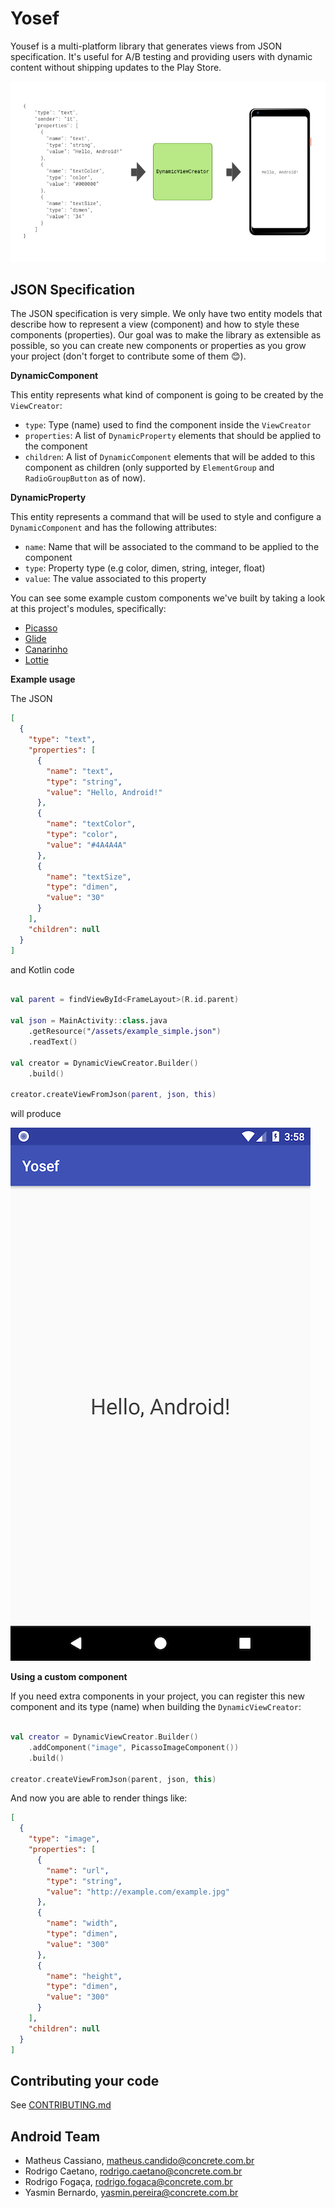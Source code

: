 Yosef
===================

Yousef is a multi-platform library that generates views from JSON specification.
It's useful for A/B testing and providing users with dynamic content without shipping updates to the Play Store.


![](art/artboard.png)

JSON Specification
-------------------------------

The JSON specification is very simple. We only have two entity models that describe how to represent a view (component) 
and how to style these components (properties). Our goal was to make the library as extensible as possible,
so you can create new components or properties as you grow your project (don't forget to contribute some of them 😊).

**DynamicComponent**

This entity represents what kind of component is going to be created by the `ViewCreator`:

* `type`: Type (name) used to find the component inside the `ViewCreator`
* `properties`: A list of `DynamicProperty` elements that should be applied to the component
* `children`: A list of `DynamicComponent` elements that will be added to this component as children (only supported by `ElementGroup` and `RadioGroupButton` as of now).

**DynamicProperty**

This entity represents a command that will be used to style and configure a `DynamicComponent` and has the following attributes:

* `name`: Name that will be associated to the command to be applied to the component
* `type`: Property type (e.g color, dimen, string, integer, float)
* `value`: The value associated to this property

You can see some example custom components we've built by taking a look at this project's modules,
specifically:

- [Picasso][1]
- [Glide][2]
- [Canarinho][3]
- [Lottie][4]


**Example usage**

The JSON

```json
[
  {
    "type": "text",
    "properties": [
      {
        "name": "text",
        "type": "string",
        "value": "Hello, Android!"
      },
      {
        "name": "textColor",
        "type": "color",
        "value": "#4A4A4A"
      },
      {
        "name": "textSize",
        "type": "dimen",
        "value": "30"
      }
    ],
    "children": null
  }
]
```

and Kotlin code

```kotlin

val parent = findViewById<FrameLayout>(R.id.parent)

val json = MainActivity::class.java
    .getResource("/assets/example_simple.json")
    .readText()

val creator = DynamicViewCreator.Builder()
    .build()

creator.createViewFromJson(parent, json, this)
```

will produce

![](art/screenshot_example.png)


**Using a custom component**

If you need extra components in your project, you can register this new component and its type (name) when building the `DynamicViewCreator`:

```kotlin

val creator = DynamicViewCreator.Builder()
    .addComponent("image", PicassoImageComponent())
    .build()

creator.createViewFromJson(parent, json, this)
```

And now you are able to render things like:

```json
[
  {
    "type": "image",
    "properties": [
      {
        "name": "url",
        "type": "string",
        "value": "http://example.com/example.jpg"
      },
      {
        "name": "width",
        "type": "dimen",
        "value": "300"
      },
      {
        "name": "height",
        "type": "dimen",
        "value": "300"
      }
    ],
    "children": null
  }
]
```

Contributing your code
-------------------------------

See [CONTRIBUTING.md][contributing]

Android Team
-------------------------------

* Matheus Cassiano, matheus.candido@concrete.com.br
* Rodrigo Caetano, rodrigo.caetano@concrete.com.br
* Rodrigo Fogaça, rodrigo.fogaca@concrete.com.br
* Yasmin Bernardo, yasmin.pereira@concrete.com.br

[1]: picasso
[2]: glide
[3]: canarinho
[4]: lottie
[contributing]: CONTRIBUTING.md
